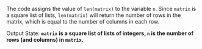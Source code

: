 The code assigns the value of `len(matrix)` to the variable `n`. Since `matrix` is a square list of lists, `len(matrix)` will return the number of rows in the matrix, which is equal to the number of columns in each row.

Output State: **`matrix` is a square list of lists of integers, `n` is the number of rows (and columns) in `matrix`.**